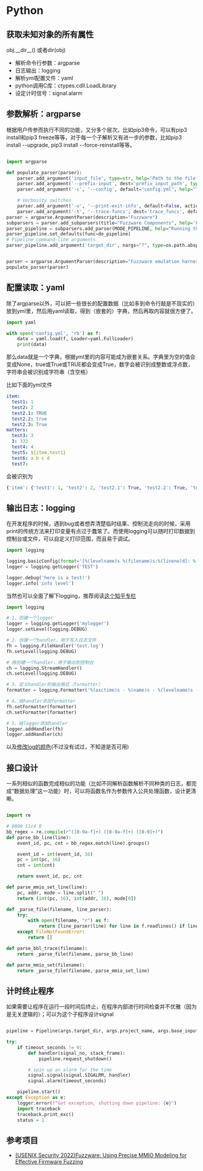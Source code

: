 # Python

## 获取未知对象的所有属性

obj.\_\_dir\_\_() 或者dir(obj)


* 解析命令行参数：argparse
* 日志输出：logging
* 解析yml配置文件：yaml
* python调用C库：ctypes.cdll.LoadLibrary
* 设定计时信号：signal.alarm


## 参数解析：argparse

根据用户传参而执行不同的功能，又分多个层次。比如pip3命令，可以有pip3 install和pip3 freeze等等，对于每一个子解析又有进一步的参数，比如pip3 install --upgrade, pip3 install --force-reinstall等等。

```python

import argparse

def populate_parser(parser):
    parser.add_argument('input_file', type=str, help="Path to the file containing the mutated input to load")
    parser.add_argument('--prefix-input', dest='prefix_input_path', type=str, help="(Optional) Path to the file containing a constant input to load")
    parser.add_argument('-c', '--config', default="config.yml", help="The emulator configuration to use. Defaults to 'config.yml'")

    # Verbosity switches
    parser.add_argument('-v', '--print-exit-info', default=False, action="store_true", help="Print some information about the exit reason.")
    parser.add_argument('-t', '--trace-funcs', dest='trace_funcs', default=False, action='store_true')
parser = argparse.ArgumentParser(description="Fuzzware")
subparsers = parser.add_subparsers(title="Fuzzware Components", help='Fuzzware utilities:', description="Fuzzware supports its different functions using a set of utilities.\n\nUse 'fuzzware <util_name> -h' for more details.")
parser_pipeline = subparsers.add_parser(MODE_PIPELINE, help="Running the full pipeline. Fuzzware's main utility.")
parser_pipeline.set_defaults(func=do_pipeline)
# Pipeline command-line arguments
parser_pipeline.add_argument('target_dir', nargs="?", type=os.path.abspath, default=os.curdir, help="Directory containing the main config. Defaults to the current working dir.")


parser = argparse.ArgumentParser(description="Fuzzware emulation harness")
populate_parser(parser)

```

## 配置读取：yaml

除了argparse以外，可以把一些很长的配置数据（比如多到命令行敲是不现实的）放到yml里，然后用yaml读取，得到（嵌套的）字典，然后再取内容就很方便了。

```python
import yaml

with open('config.yml', 'rb') as f:
    data = yaml.load(f, Loader=yaml.FullLoader)
    print(data)
```

那么data就是一个字典，根据yml里的内容可能成为嵌套关系。字典里为空的值会变成None，true或True或TRUE都会变成True，数字会被识别成整数或浮点数，字符串会被识别成字符串（含空格）

比如下面的yml文件

```yaml
item:
  test1: 1
  test2: 2
  test2.1: TRUE
  test2.2: true
  test2.3: True
matters:
  test3: 3
  3: 333
  test4: 4
  test5: ${item.test1}
  test6: a b c d
  test7: 
```

会被识别为


```python
{'item': {'test1': 1, 'test2': 2, 'test2.1': True, 'test2.2': True, 'test2.3': True}, 'matters': {'test3': 3, 3: 333, 'test4': 4, 'test5': '${item.test1}', 'test6': 'a b c d', 'test7': None}}

```

## 输出日志：logging

在开发程序的时候，遇到bug或者想弄清楚临时结果、控制流走向的时候，采用print的传统方法来打印变量有点过于蠢笨了。而使用logging可以随时打印数据到控制台或文件，可以自定义打印范围，而且易于调试。

```python
import logging

logging.basicConfig(format='[%(levelname)s %(filename)s:%(lineno)d]: %(message)s', stream=sys.stdout, level=logging.DEBUG)
logger = logging.getLogger('TEST')

logger.debug('here is a test!')
logger.info('info level')

```

当然也可以全面了解下logging，推荐阅读[这个知乎专栏](https://zhuanlan.zhihu.com/p/476549020)

```python
import logging

# 1、创建一个logger
logger = logging.getLogger('mylogger')
logger.setLevel(logging.DEBUG)

# 2、创建一个handler，用于写入日志文件
fh = logging.FileHandler('test.log')
fh.setLevel(logging.DEBUG)

# 再创建一个handler，用于输出到控制台
ch = logging.StreamHandler()
ch.setLevel(logging.DEBUG)

# 3、定义handler的输出格式（formatter）
formatter = logging.Formatter('%(asctime)s - %(name)s - %(levelname)s - %(message)s')

# 4、给handler添加formatter
fh.setFormatter(formatter)
ch.setFormatter(formatter)

# 5、给logger添加handler
logger.addHandler(fh)
logger.addHandler(ch)
```

以及[修改log的颜色](https://www.cnblogs.com/xyztank/articles/13598633.html)(不过没有试过，不知道是否可用)

## 接口设计

一系列相似的函数完成相似的功能（比如不同解析函数解析不同种类的日志，都完成“数据处理”这一功能）时，可以将函数名作为参数传入公共处理函数，设计更清晰。

```python

import re

# 0000 11c4 0
bb_regex = re.compile(r"([0-9a-f]+) ([0-9a-f]+) ([0-9]+)")
def parse_bb_line(line):
    event_id, pc, cnt = bb_regex.match(line).groups()

    event_id = int(event_id, 16)
    pc = int(pc, 16)
    cnt = int(cnt)

    return event_id, pc, cnt

def parse_mmio_set_line(line):
    pc, addr, mode = line.split(" ")
    return (int(pc, 16), int(addr, 16), mode[0])

def _parse_file(filename, line_parser):
    try:
        with open(filename, "r") as f:
            return [line_parser(line) for line in f.readlines() if line]
    except FileNotFoundError:
        return []

def parse_bbl_trace(filename):
    return _parse_file(filename, parse_bb_line)

def parse_mmio_set(filename):
    return _parse_file(filename, parse_mmio_set_line)
```

## 计时终止程序

如果需要让程序在运行一段时间后终止，在程序内部进行时间检查并不优雅（因为是无关逻辑的）；可以为这个子程序设计signal

```python

pipeline = Pipeline(args.target_dir, args.project_name, args.base_inputs, args.num_local_fuzzer_instances, args.disable_modeling, write_worker_logs=not args.silent_workers, do_full_tracing=args.full_traces, config_name=args.runtime_config_name, timeout_seconds=timeout_seconds, use_aflpp=args.aflpp)

try:
    if timeout_seconds != 0:
        def handler(signal_no, stack_frame):
            pipeline.request_shutdown()

        # spin up an alarm for the time
        signal.signal(signal.SIGALRM, handler)
        signal.alarm(timeout_seconds)

    pipeline.start()
except Exception as e:
    logger.error(f"Got exception, shutting down pipeline: {e}")
    import traceback
    traceback.print_exc()
    status = 1

```

## 参考项目

* [(USENIX Security 2022)Fuzzware: Using Precise MMIO Modeling for Effective Firmware Fuzzing](https://github.com/fuzzware-fuzzer/fuzzware)